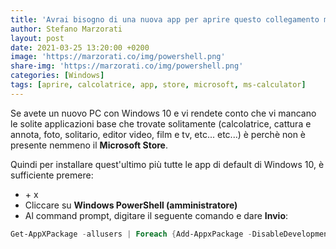 ```yaml
---
title: 'Avrai bisogno di una nuova app per aprire questo collegamento ms-calculator'
author: Stefano Marzorati
layout: post
date: 2021-03-25 13:20:00 +0200
image: 'https://marzorati.co/img/powershell.png'
share-img: 'https://marzorati.co/img/powershell.png'
categories: [Windows]
tags: [aprire, calcolatrice, app, store, microsoft, ms-calculator]
---
```

Se avete un nuovo PC con Windows 10 e vi rendete conto che vi mancano le solite applicazioni base che trovate solitamente (calcolatrice, cattura e annota, foto, solitario, editor video, film e tv, etc... etc...) è perchè non è presente nemmeno il **Microsoft Store**.   

Quindi per installare quest'ultimo più tutte le app di default di Windows 10, è sufficiente premere:   

* <i class="fa fa-windows" aria-hidden="true"></i> + x
* Cliccare su **Windows PowerShell (amministratore)**
* Al command prompt, digitare il seguente comando e dare **Invio**:

~~~powershell
Get-AppXPackage -allusers | Foreach {Add-AppxPackage -DisableDevelopmentMode -Register "$($_.InstallLocation)\AppXManifest.xml"}
~~~
